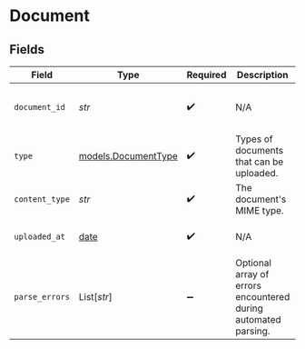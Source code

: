 # Document


## Fields

| Field                                                                | Type                                                                 | Required                                                             | Description                                                          | Example                                                              |
| -------------------------------------------------------------------- | -------------------------------------------------------------------- | -------------------------------------------------------------------- | -------------------------------------------------------------------- | -------------------------------------------------------------------- |
| `document_id`                                                        | *str*                                                                | :heavy_check_mark:                                                   | N/A                                                                  | e07e83e8-9429-4e99-ac99-c941f719eb39                                 |
| `type`                                                               | [models.DocumentType](../models/documenttype.md)                     | :heavy_check_mark:                                                   | Types of documents that can be uploaded.                             | bankStatement                                                        |
| `content_type`                                                       | *str*                                                                | :heavy_check_mark:                                                   | The document's MIME type.                                            | application/pdf                                                      |
| `uploaded_at`                                                        | [date](https://docs.python.org/3/library/datetime.html#date-objects) | :heavy_check_mark:                                                   | N/A                                                                  | 2024-05-06 12:20:38.184 +0000 UTC                                    |
| `parse_errors`                                                       | List[*str*]                                                          | :heavy_minus_sign:                                                   | Optional array of errors encountered during automated parsing.       |                                                                      |